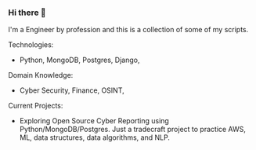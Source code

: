 ### Hi there 👋

I'm a Engineer by profession and this is a collection of some of my scripts. 

Technologies:
 - Python, MongoDB, Postgres, Django,
 
Domain Knowledge:
- Cyber Security, Finance, OSINT,

Current Projects:
- Exploring Open Source Cyber Reporting using Python/MongoDB/Postgres.  Just a tradecraft project to practice AWS, ML, data structures, data algorithms, and NLP.  

